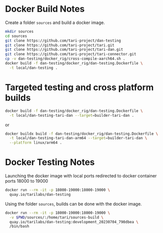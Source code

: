 # Docker Build Notes
Create a folder ```sources``` and build a docker image.
```bash
mkdir sources
cd sources
git clone https://github.com/tari-project/dan-testing
git clone https://github.com/tari-project/tari.git
git clone https://github.com/tari-project/tari-dan.git
git clone https://github.com/tari-project/tari-connector.git
cp -v dan-testing/docker_rig/cross-compile-aarch64.sh .
docker build -f dan-testing/docker_rig/dan-testing.Dockerfile \
  -t local/dan-testing .
```

# Targeted testing and cross platform builds
```bash
docker build -f dan-testing/docker_rig/dan-testing.Dockerfile \
  -t local/dan-testing-tari-dan --target=builder-tari-dan .
```
or
```bash
docker buildx build -f dan-testing/docker_rig/dan-testing.Dockerfile \
  -t local/dan-testing-tari-dan-arm64 --target=builder-tari-dan \
  --platform linux/arm64 .
```

# Docker Testing Notes
Launching the docker image with local ports redirected to docker container ports 18000 to 19000 
```bash
docker run --rm -it -p 18000-19000:18000-19000 \
  quay.io/tarilabs/dan-testing
```

Using the folder ```sources```, builds can be done with
the docker image.
```bash
docker run --rm -it -p 18000-19000:18000-19000 \
  -v $PWD/sources/:/home/tari/sources-build \
  quay.io/tarilabs/dan-testing:development_20230704_790dbea \
  /bin/bash
```
